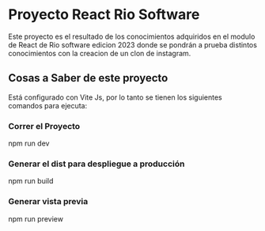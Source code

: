 # Proyecto React Rio Software

Este proyecto es el resultado de los conocimientos adquiridos en el modulo de React de Rio software edicion 2023 donde se pondrán a prueba distintos conocimientos con la creacion de un clon de instagram.

## Cosas a Saber de este proyecto

Está configurado con Vite Js, por lo tanto se tienen los siguientes comandos para ejecuta:

### Correr el Proyecto
npm run dev 

### Generar el dist para despliegue a producción
npm run build

### Generar vista previa
npm run preview